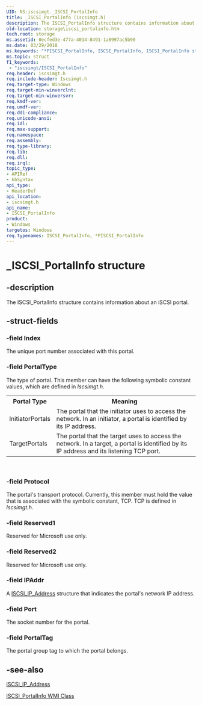```yaml
---
UID: NS:iscsimgt._ISCSI_PortalInfo
title: _ISCSI_PortalInfo (iscsimgt.h)
description: The ISCSI_PortalInfo structure contains information about an iSCSI portal.
old-location: storage\iscsi_portalinfo.htm
tech.root: storage
ms.assetid: 0ecfed3e-477a-4014-8491-1a8997ac5b90
ms.date: 03/29/2018
ms.keywords: "*PISCSI_PortalInfo, ISCSI_PortalInfo, ISCSI_PortalInfo structure [Storage Devices], PISCSI_PortalInfo, PISCSI_PortalInfo structure pointer [Storage Devices], _ISCSI_PortalInfo, iscsimgt/ISCSI_PortalInfo, iscsimgt/PISCSI_PortalInfo, storage.iscsi_portalinfo, structs-iSCSI_40fc24e8-364d-4698-911c-4128f471cdcd.xml"
ms.topic: struct
f1_keywords:
 - "iscsimgt/ISCSI_PortalInfo"
req.header: iscsimgt.h
req.include-header: Iscsimgt.h
req.target-type: Windows
req.target-min-winverclnt: 
req.target-min-winversvr: 
req.kmdf-ver: 
req.umdf-ver: 
req.ddi-compliance: 
req.unicode-ansi: 
req.idl: 
req.max-support: 
req.namespace: 
req.assembly: 
req.type-library: 
req.lib: 
req.dll: 
req.irql: 
topic_type:
- APIRef
- kbSyntax
api_type:
- HeaderDef
api_location:
- iscsimgt.h
api_name:
- ISCSI_PortalInfo
product:
- Windows
targetos: Windows
req.typenames: ISCSI_PortalInfo, *PISCSI_PortalInfo
---
```


# _ISCSI_PortalInfo structure


## -description


The ISCSI_PortalInfo structure contains information about an iSCSI portal. 


## -struct-fields




### -field Index

The unique port number associated with this portal.


### -field PortalType

The type of portal. This member can have the following symbolic constant values, which are defined in <i>Iscsimgt.h</i>.

<table>
<tr>
<th>Portal Type</th>
<th>Meaning</th>
</tr>
<tr>
<td>
InitiatorPortals

</td>
<td>
The portal that the initiator uses to access the network. In an initiator, a portal is identified by its IP address. 

</td>
</tr>
<tr>
<td>
TargetPortals

</td>
<td>
The portal that the target uses to access the network. In a target, a portal is identified by its IP address and its listening TCP port.

</td>
</tr>
</table>
 


### -field Protocol

The portal's transport protocol. Currently, this member must hold the value that is associated with the symbolic constant, TCP. TCP is defined in <i>Iscsimgt.h</i>.


### -field Reserved1

Reserved for Microsoft use only.


### -field Reserved2

Reserved for Microsoft use only.


### -field IPAddr

A <a href="https://docs.microsoft.com/windows-hardware/drivers/ddi/iscsidef/ns-iscsidef-_iscsi_ip_address">ISCSI_IP_Address</a> structure that indicates the portal's network IP address.


### -field Port

The socket number for the portal.


### -field PortalTag

The portal group tag to which the portal belongs.


## -see-also




<a href="https://docs.microsoft.com/windows-hardware/drivers/ddi/iscsidef/ns-iscsidef-_iscsi_ip_address">ISCSI_IP_Address</a>



<a href="https://docs.microsoft.com/windows-hardware/drivers/storage/iscsi-portalinfo-wmi-class">ISCSI_PortalInfo WMI Class</a>
 

 

